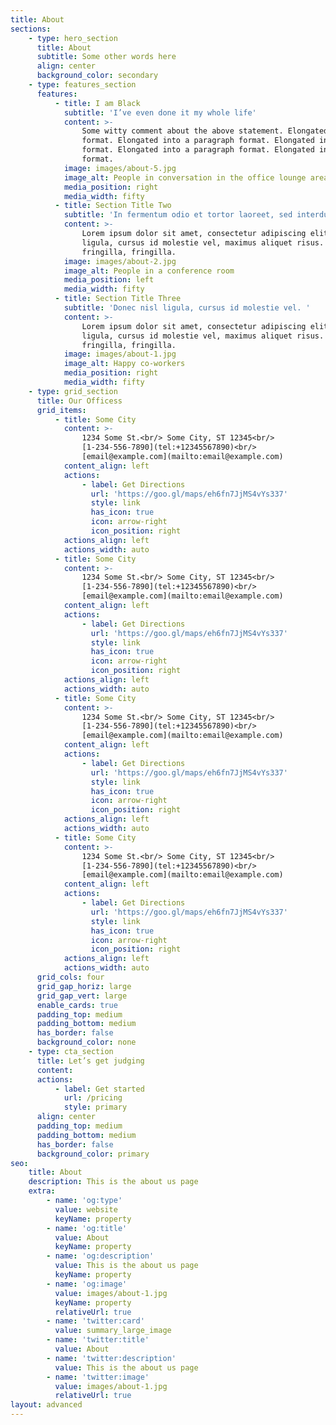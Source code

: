 ```yaml
---
title: About
sections:
    - type: hero_section
      title: About
      subtitle: Some other words here
      align: center
      background_color: secondary
    - type: features_section
      features:
          - title: I am Black
            subtitle: 'I’ve even done it my whole life'
            content: >-
                Some witty comment about the above statement. Elongated into a paragraph
                format. Elongated into a paragraph format. Elongated into a paragraph
                format. Elongated into a paragraph format. Elongated into a paragraph
                format.
            image: images/about-5.jpg
            image_alt: People in conversation in the office lounge area
            media_position: right
            media_width: fifty
          - title: Section Title Two
            subtitle: 'In fermentum odio et tortor laoreet, sed interdum augue ornare. '
            content: >-
                Lorem ipsum dolor sit amet, consectetur adipiscing elit. Donec nisl
                ligula, cursus id molestie vel, maximus aliquet risus. Vivamus in nibh
                fringilla, fringilla.
            image: images/about-2.jpg
            image_alt: People in a conference room
            media_position: left
            media_width: fifty
          - title: Section Title Three
            subtitle: 'Donec nisl ligula, cursus id molestie vel. '
            content: >-
                Lorem ipsum dolor sit amet, consectetur adipiscing elit. Donec nisl
                ligula, cursus id molestie vel, maximus aliquet risus. Vivamus in nibh
                fringilla, fringilla.
            image: images/about-1.jpg
            image_alt: Happy co-workers
            media_position: right
            media_width: fifty
    - type: grid_section
      title: Our Officess
      grid_items:
          - title: Some City
            content: >-
                1234 Some St.<br/> Some City, ST 12345<br/>
                [1-234-556-7890](tel:+12345567890)<br/>
                [email@example.com](mailto:email@example.com)
            content_align: left
            actions:
                - label: Get Directions
                  url: 'https://goo.gl/maps/eh6fn7JjMS4vYs337'
                  style: link
                  has_icon: true
                  icon: arrow-right
                  icon_position: right
            actions_align: left
            actions_width: auto
          - title: Some City
            content: >-
                1234 Some St.<br/> Some City, ST 12345<br/>
                [1-234-556-7890](tel:+12345567890)<br/>
                [email@example.com](mailto:email@example.com)
            content_align: left
            actions:
                - label: Get Directions
                  url: 'https://goo.gl/maps/eh6fn7JjMS4vYs337'
                  style: link
                  has_icon: true
                  icon: arrow-right
                  icon_position: right
            actions_align: left
            actions_width: auto
          - title: Some City
            content: >-
                1234 Some St.<br/> Some City, ST 12345<br/>
                [1-234-556-7890](tel:+12345567890)<br/>
                [email@example.com](mailto:email@example.com)
            content_align: left
            actions:
                - label: Get Directions
                  url: 'https://goo.gl/maps/eh6fn7JjMS4vYs337'
                  style: link
                  has_icon: true
                  icon: arrow-right
                  icon_position: right
            actions_align: left
            actions_width: auto
          - title: Some City
            content: >-
                1234 Some St.<br/> Some City, ST 12345<br/>
                [1-234-556-7890](tel:+12345567890)<br/>
                [email@example.com](mailto:email@example.com)
            content_align: left
            actions:
                - label: Get Directions
                  url: 'https://goo.gl/maps/eh6fn7JjMS4vYs337'
                  style: link
                  has_icon: true
                  icon: arrow-right
                  icon_position: right
            actions_align: left
            actions_width: auto
      grid_cols: four
      grid_gap_horiz: large
      grid_gap_vert: large
      enable_cards: true
      padding_top: medium
      padding_bottom: medium
      has_border: false
      background_color: none
    - type: cta_section
      title: Let’s get judging
      content:
      actions:
          - label: Get started
            url: /pricing
            style: primary
      align: center
      padding_top: medium
      padding_bottom: medium
      has_border: false
      background_color: primary
seo:
    title: About
    description: This is the about us page
    extra:
        - name: 'og:type'
          value: website
          keyName: property
        - name: 'og:title'
          value: About
          keyName: property
        - name: 'og:description'
          value: This is the about us page
          keyName: property
        - name: 'og:image'
          value: images/about-1.jpg
          keyName: property
          relativeUrl: true
        - name: 'twitter:card'
          value: summary_large_image
        - name: 'twitter:title'
          value: About
        - name: 'twitter:description'
          value: This is the about us page
        - name: 'twitter:image'
          value: images/about-1.jpg
          relativeUrl: true
layout: advanced
---
```

